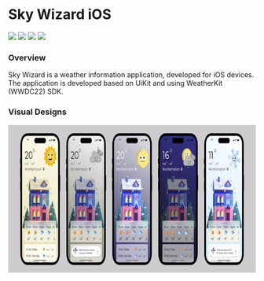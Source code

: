 # Sky Wizard iOS

<p>
<img src="https://img.shields.io/badge/WWDC-22-orange">
<img src="https://img.shields.io/badge/Swift-5.9-violet">
<img src="https://img.shields.io/badge/iOS-16-green">
<img src="https://img.shields.io/badge/XCode-15-blue">
</p>

### Overview

Sky Wizard is a weather information application, developed for iOS devices. The application is developed based on UiKit and using WeatherKit (WWDC22) SDK.

### Visual Designs
<p>
  <img src="https://github.com/hishd/SkyWizard/blob/master/resources/VisualDesigns/mockups.gif" height="300">
</p>
